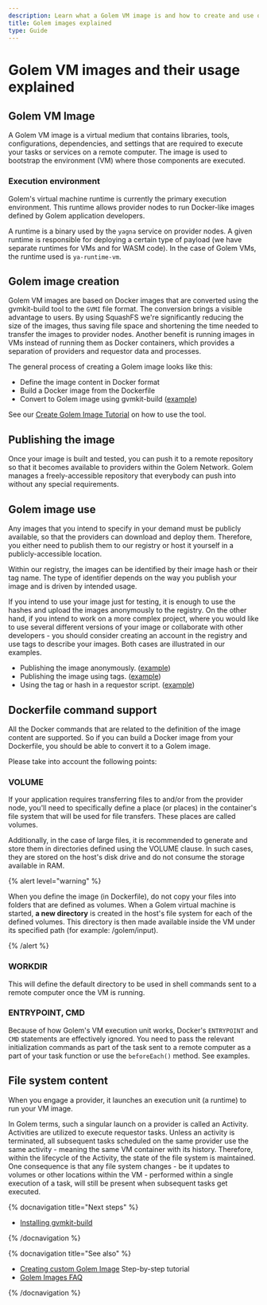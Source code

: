```yaml
---
description: Learn what a Golem VM image is and how to create and use one
title: Golem images explained
type: Guide
---
```


# Golem VM images and their usage explained

## Golem VM Image

A Golem VM image is a virtual medium that contains libraries, tools, configurations, dependencies, and settings that are required to execute your tasks or services on a remote computer. The image is used to bootstrap the environment (VM) where those components are executed.

### Execution environment

Golem's virtual machine runtime is currently the primary execution environment. This runtime allows provider nodes to run Docker-like images defined by Golem application developers.

A runtime is a binary used by the `yagna` service on provider nodes. A given runtime is responsible for deploying a certain type of payload (we have separate runtimes for VMs and for WASM code). In the case of Golem VMs, the runtime used is `ya-runtime-vm`.

## Golem image creation 

Golem VM images are based on Docker images that are converted using the gvmkit-build tool to the `GVMI` file format. The conversion brings a visible advantage to users. By using SquashFS we're significantly reducing the size of the images, thus saving file space and shortening the time needed to transfer the images to provider nodes. Another benefit is running images in VMs instead of running them as Docker containers, which provides a separation of providers and requestor data and processes.

The general process of creating a Golem image looks like this:

* Define the image content in Docker format
* Build a Docker image from the Dockerfile
* Convert to Golem image using gvmkit-build ([example](/docs/creators/javascript/examples/tools/converting-docker-image-to-golem-format))

See our [Create Golem Image Tutorial](/docs/creators/javascript/tutorials/building-custom-image) on how to use the tool. 

## Publishing the image

Once your image is built and tested, you can push it to a remote repository so that it becomes available to providers within the Golem Network. Golem manages a freely-accessible repository that everybody can push into without any special requirements. 


## Golem image use

Any images that you intend to specify in your demand must be publicly available, so that the providers can download and deploy them.
Therefore, you either need to publish them to our registry or host it yourself in a publicly-accessible location.

Within our registry, the images can be identified by their image hash or their tag name.
The type of identifier depends on the way you publish your image and is driven by intended usage.

If you intend to use your image just for testing, it is enough to use the hashes and upload the images anonymously to the registry.
On the other hand, if you intend to work on a more complex project, where you would like to use several different versions of your image or collaborate with other developers - you should consider creating an account in the registry and use tags to describe your images. Both cases are illustrated in our examples.

- Publishing the image anonymously. ([example](/docs/creators/javascript/examples/tools/publishing-custom-images#publishing-custom-golem-image-to-the-registry-hash-based))
- Publishing the image using tags. ([example](/docs/creators/javascript/examples/tools/publishing-custom-images#publishing-custom-golem-image-to-the-registry-tag-based))
- Using the tag or hash in a requestor script. ([example](/docs/creators/javascript/examples/working-with-images))

## Dockerfile command support 

All the Docker commands that are related to the definition of the image content are supported. So if you can build a Docker image from your Dockerfile, you should be able to convert it to a Golem image.

Please take into account the following points:

### VOLUME

If your application requires transferring files to and/or from the provider node, you'll need to specifically define a place (or places) in the container's file system that will be used for file transfers. These places are called volumes.

Additionally, in the case of large files, it is recommended to generate and store them in directories defined using the VOLUME clause. In such cases, they are stored on the host's disk drive and do not consume the storage available in RAM.

{% alert level="warning" %}

When you define the image (in Dockerfile), do not copy your files into folders that are defined as volumes. When a Golem virtual machine is started, __a new directory__ is created in the host's file system for each of the defined volumes. This directory is then made available inside the VM under its specified path (for example: /golem/input).

{% /alert %}

### WORKDIR

This will define the default directory to be used in shell commands sent to a remote computer once the VM is running.

### ENTRYPOINT, CMD

Because of how Golem's VM execution unit works, Docker's `ENTRYPOINT` and `CMD` statements are effectively ignored. You need to pass the relevant initialization commands as part of the task sent to a remote computer as a part of your task function or use the `beforeEach()` method. See examples.

## File system content

When you engage a provider, it launches an execution unit (a runtime) to run your VM image.

In Golem terms, such a singular launch on a provider is called an Activity. Activities are utilized to execute requestor tasks. Unless an activity is terminated, all subsequent tasks scheduled on the same provider use the same activity - meaning the same VM container with its history. Therefore, within the lifecycle of the Activity, the state of the file system is maintained. One consequence is that any file system changes - be it updates to volumes or other locations within the VM - performed within a single execution of a task, will still be present when subsequent tasks get executed.

{% docnavigation title="Next steps" %}

- [Installing gvmkit-build](/docs/creators/javascript/examples/tools/gvmkit-build-installation)

{% /docnavigation %}

{% docnavigation title="See also" %}

- [Creating custom Golem Image](/docs/creators/javascript/tutorials/building-custom-image) Step-by-step tutorial
- [Golem Images FAQ](/docs/creators/javascript/guides/golem-images-faq)

{% /docnavigation %}
